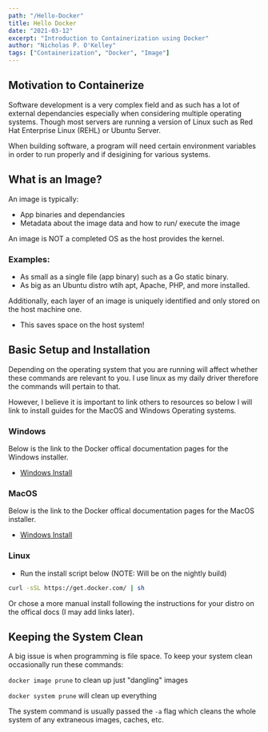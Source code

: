 ```yaml
---
path: "/Hello-Docker"
title: Hello Docker
date: "2021-03-12"
excerpt: "Introduction to Containerization using Docker"
author: "Nicholas P. O'Kelley"
tags: ["Containerization", "Docker", "Image"]
---
```


## Motivation to Containerize

Software development is a very complex field and as such has a lot of external
dependancies especially when considering multiple operating systems. Though most
servers are running a version of Linux such as Red Hat Enterprise Linux (REHL) or
Ubuntu Server.

When building software, a program will need certain environment variables in order
to run properly and if desigining for various systems.

## What is an Image?

An image is typically:

- App binaries and dependancies
- Metadata about the image data and how to run/ execute the image

An image is NOT a completed OS as the host provides the kernel.

### Examples:

- As small as a single file (app binary) such as a Go static binary.
- As big as an Ubuntu distro wtih apt, Apache, PHP, and more installed.

Additionally, each layer of an image is uniquely identified and only stored on the host machine
one.

- This saves space on the host system!

## Basic Setup and Installation

Depending on the operating system that you are running will affect whether these commands
are relevant to you. I use linux as my daily driver therefore the commands will pertain to that.

However, I believe it is important to link others to resources so below I will link to install guides
for the MacOS and Windows Operating systems.

### Windows

Below is the link to the Docker offical documentation pages for the Windows installer.

- [Windows Install](https://docs.docker.com/docker-for-windows/install/)

### MacOS

Below is the link to the Docker offical documentation pages for the MacOS installer.

- [Windows Install](https://docs.docker.com/docker-for-mac/install/)

### Linux

- Run the install script below (NOTE: Will be on the nightly build)

```sh
curl -sSL https://get.docker.com/ | sh
```

Or chose a more manual install following the instructions for your distro on the offical docs (I may add links later).

## Keeping the System Clean

A big issue is when programming is file space. To keep your system clean
occasionally run these commands:

`docker image prune` to clean up just "dangling" images

`docker system prune` will clean up everything

The system command is usually passed the `-a` flag which cleans the whole system
of any extraneous images, caches, etc.

